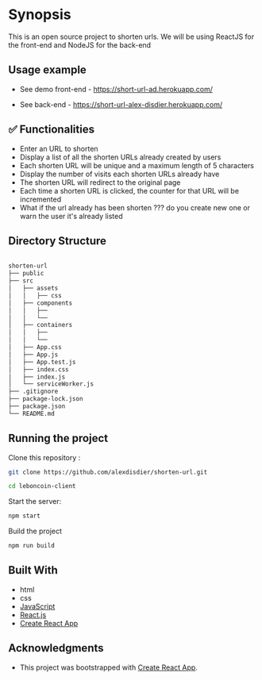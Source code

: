 # Synopsis

This is an open source project to shorten urls. We will be using ReactJS for the front-end and NodeJS for the back-end

## Usage example

- See demo front-end - https://short-url-ad.herokuapp.com/

- See back-end - https://short-url-alex-disdier.herokuapp.com/

## ✅ Functionalities

- Enter an URL to shorten
- Display a list of all the shorten URLs already created by users
- Each shorten URL will be unique and a maximum length of 5 characters
- Display the number of visits each shorten URLs already have
- The shorten URL will redirect to the original page
- Each time a shorten URL is clicked, the counter for that URL will be incremented
- What if the url already has been shorten ??? do you create new one or warn the user it's already listed

## Directory Structure

```bash

shorten-url
├── public
├── src
│   ├── assets
│   │   ├── css
│   ├── components
│   │   ├──
│   │   └──
│   ├── containers
│   │   ├──
│   │   └──
│   ├── App.css
│   ├── App.js
│   ├── App.test.js
│   ├── index.css
│   ├── index.js
│   └── serviceWorker.js
├── .gitignore
├── package-lock.json
├── package.json
└── README.md

```

## Running the project

Clone this repository :

```bash
git clone https://github.com/alexdisdier/shorten-url.git

cd leboncoin-client
```

Start the server:

```bash
npm start
```

Build the project

```bash
npm run build
```

## Built With

- html
- css
- [JavaScript](https://developer.mozilla.org/bm/docs/Web/JavaScript)
- [React.js](https://reactjs.org/docs/hello-world.html)
- [Create React App](https://facebook.github.io/create-react-app/docs/getting-started)

## Acknowledgments

- This project was bootstrapped with [Create React App](https://github.com/facebook/create-react-app).
